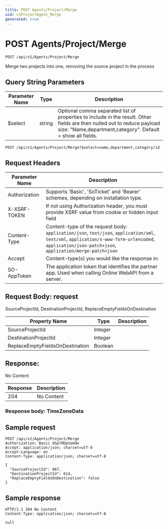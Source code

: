 ```yaml
---
title: POST Agents/Project/Merge
uid: v1ProjectAgent_Merge
generated: true
---
```


# POST Agents/Project/Merge

```http
POST /api/v1/Agents/Project/Merge
```

Merge two projects into one, removing the source project in the process







## Query String Parameters

| Parameter Name | Type |  Description |
|----------------|------|--------------|
| $select | string |  Optional comma separated list of properties to include in the result. Other fields are then nulled out to reduce payload size: "Name,department,category". Default = show all fields. |

```http
POST /api/v1/Agents/Project/Merge?$select=name,department,category/id
```


## Request Headers

| Parameter Name | Description |
|----------------|-------------|
| Authorization  | Supports 'Basic', 'SoTicket' and 'Bearer' schemes, depending on installation type. |
| X-XSRF-TOKEN   | If not using Authorization header, you must provide XSRF value from cookie or hidden input field |
| Content-Type | Content-type of the request body: `application/json`, `text/json`, `application/xml`, `text/xml`, `application/x-www-form-urlencoded`, `application/json-patch+json`, `application/merge-patch+json` |
| Accept         | Content-type(s) you would like the response in:  |
| SO-AppToken | The application token that identifies the partner app. Used when calling Online WebAPI from a server. |

## Request Body: request 

SourceProjectId, DestinationProjectId, ReplaceEmptyFieldsOnDestination 

| Property Name | Type |  Description |
|----------------|------|--------------|
| SourceProjectId | Integer |  |
| DestinationProjectId | Integer |  |
| ReplaceEmptyFieldsOnDestination | Boolean |  |

## Response:

No Content

| Response | Description |
|----------------|-------------|
| 204 | No Content |

### Response body: TimeZoneData


## Sample request

```http!
POST /api/v1/Agents/Project/Merge
Authorization: Basic dGplMDpUamUw
Accept: application/json; charset=utf-8
Accept-Language: en
Content-Type: application/json; charset=utf-8

{
  "SourceProjectId": 967,
  "DestinationProjectId": 614,
  "ReplaceEmptyFieldsOnDestination": false
}
```

## Sample response

```http_
HTTP/1.1 204 No Content
Content-Type: application/json; charset=utf-8

null
```